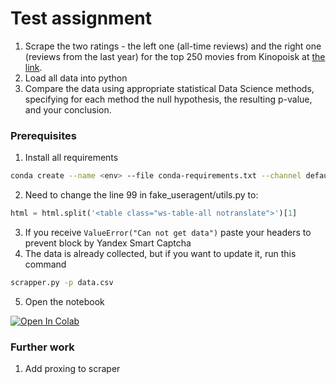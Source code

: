 # Test assignment

1. Scrape the two ratings - the left one (all-time reviews) and the right one (reviews from the last year) for the top 250 movies from Kinopoisk at [the link](https://www.kinopoisk.ru/lists/top250/?tab=all).
2. Load all data into python
3. Compare the data using appropriate statistical Data Science methods, specifying for each method the null hypothesis, the resulting p-value, and your conclusion.

### Prerequisites

1. Install all requirements
```bash
conda create --name <env> --file conda-requirements.txt --channel default --channel anaconda --channel conda-forge
```
2. Need to change the line 99 in fake_useragent/utils.py to:

```python
html = html.split('<table class="ws-table-all notranslate">')[1]
```
3. If you receive `ValueError("Can not get data")` paste your headers to prevent block by Yandex Smart Captcha
4. The data is already collected, but if you want to update it, run this command
```bash
scrapper.py -p data.csv
```
5. Open the notebook

[![Open In Colab](https://colab.research.google.com/assets/colab-badge.svg)](https://colab.research.google.com/github/sigord/random-tasks/blob/main/test%20assignments/Product%20analyst%20test%20assignment/hypothesis_testing.ipynb)

### Further work
1. Add proxing to scraper


